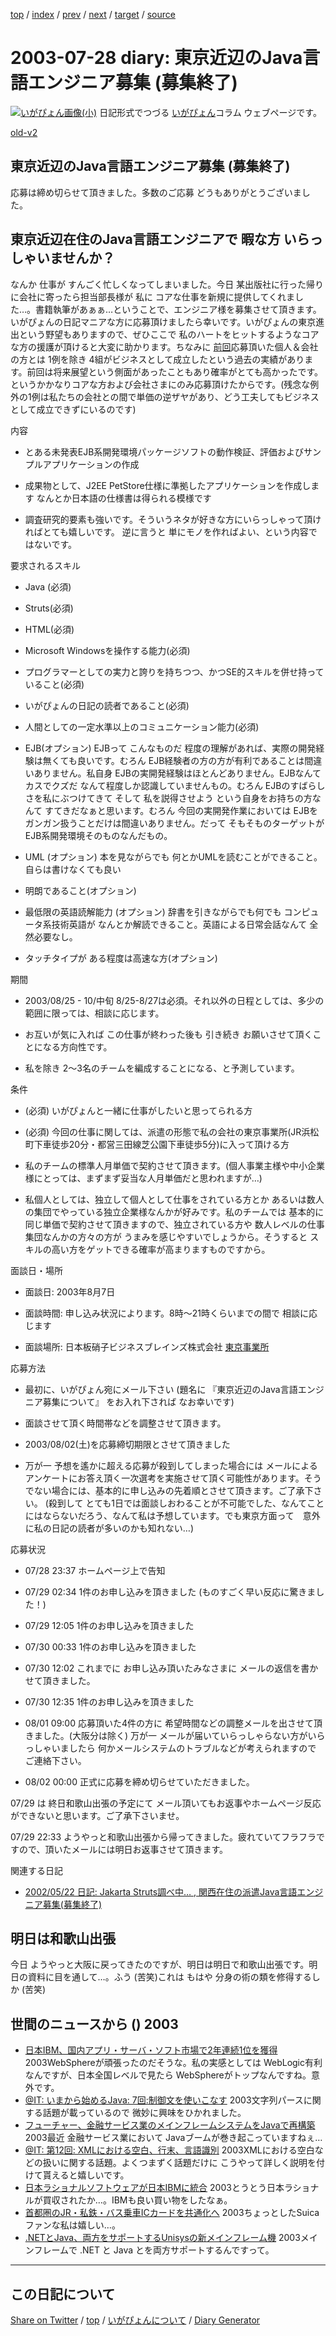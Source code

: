 [top](../index.html) 
 / [index](index.html) 
 / [prev](https://igapyon.github.io/diary/2003/ig030723.html) 
 / [next](https://igapyon.github.io/diary/2003/ig030729.html) 
 / [target](https://igapyon.github.io/diary/2003/ig030728.html) 
 / [source](https://github.com/igapyon/diary/blob/gh-pages/2003/ig030728.html.src.md) 

2003-07-28 diary: 東京近辺のJava言語エンジニア募集 (募集終了)
=====================================================================================================
[![いがぴょん画像(小)](https://igapyon.github.io/diary/images/iga200306s.jpg "いがぴょん")](https://igapyon.github.io/diary/memo/memoigapyon.html) 日記形式でつづる [いがぴょん](https://igapyon.github.io/diary/memo/memoigapyon.html)コラム ウェブページです。

[old-v2](ig030728-orig.html)

## 東京近辺のJava言語エンジニア募集 (募集終了)

応募は締め切らせて頂きました。多数のご応募 どうもありがとうございました。


## 東京近辺在住のJava言語エンジニアで 暇な方 いらっしゃいませんか？

なんか 仕事が すんごく忙しくなってしまいました。今日 某出版社に行った帰りに会社に寄ったら担当部長様が 私に コアな仕事を新規に提供してくれました…。書籍執筆があぁぁ…ということで、エンジニア様を募集させて頂きます。いがぴょんの日記マニアな方に応募頂けましたら幸いです。いがぴょんの東京進出という野望もありますので、ぜひここで 私のハートをヒットするようなコアな方の援護が頂けると大変に助かります。ちなみに [前回](../2002/ig020522.html)応募頂いた個人＆会社の方とは 1例を除き 4組がビジネスとして成立したという過去の実績があります。前回は将来展望という側面があったこともあり確率がとても高かったです。というかかなりコアな方および会社さまにのみ応募頂けたからです。(残念な例外の1例は私たちの会社との間で単価の逆ザヤがあり、どう工夫してもビジネスとして成立できずにいるのです)

内容

* とある未発表EJB系開発環境パッケージソフトの動作検証、評価およびサンプルアプリケーションの作成
  
* 成果物として、J2EE PetStore仕様に準拠したアプリケーションを作成します
  なんとか日本語の仕様書は得られる模様です
  
* 調査研究的要素も強いです。そういうネタが好きな方にいらっしゃって頂ければとても嬉しいです。
  逆に言うと 単にモノを作ればよい、という内容ではないです。

要求されるスキル

* Java (必須)
  
* Struts(必須)
  
* HTML(必須)
  
* Microsoft Windowsを操作する能力(必須)
  
* プログラマーとしての実力と誇りを持ちつつ、かつSE的スキルを併せ持っていること(必須)
  
* いがぴょんの日記の読者であること(必須)
  
* 人間としての一定水準以上のコミュニケーション能力(必須)
  
* EJB(オプション)
  EJBって こんなものだ 程度の理解があれば、実際の開発経験は無くても良いです。むろん EJB経験者の方の方が有利であることは間違いありません。私自身 EJBの実開発経験はほとんどありません。EJBなんて カスでクズだ なんて程度しか認識していませんもの。むろん EJBのすばらしさを私にぶつけてきて そして 私を説得させよう という自身をお持ちの方なんて すてきだなぁと思います。むろん 今回の実開発作業においては EJBをガンガン扱うことだけは間違いありません。だって そもそものターゲットがEJB系開発環境そのものなんだもの。
  
* UML (オプション)
  本を見ながらでも 何とかUMLを読むことができること。自らは書けなくても良い
  
* 明朗であること(オプション)
  
* 最低限の英語読解能力 (オプション)
  辞書を引きながらでも何でも コンピュータ系技術英語が なんとか解読できること。英語による日常会話なんて
  全然必要なし。
  
* タッチタイプが ある程度は高速な方(オプション)

期間

* 2003/08/25 - 10/中旬
  8/25-8/27は必須。それ以外の日程としては、多少の範囲に限っては、相談に応じます。
  
* お互いが気に入れば この仕事が終わった後も 引き続き お願いさせて頂くことになる方向性です。
  
* 私を除き 2～3名のチームを編成することになる、と予測しています。

条件

* (必須) いがぴょんと一緒に仕事がしたいと思ってられる方
  
* (必須) 今回の仕事に関しては、派遣の形態で私の会社の東京事業所(JR浜松町下車徒歩20分・都営三田線芝公園下車徒歩5分)に入って頂ける方
  
* 私のチームの標準人月単価で契約させて頂きます。(個人事業主様や中小企業様にとっては、まずまず妥当な人月単価だと思われますが…)
  
* 私個人としては、独立して個人として仕事をされている方とか あるいは数人の集団でやっている独立企業様なんかが好みです。私のチームでは
  基本的に同じ単価で契約させて頂きますので、独立されている方や 数人レベルの仕事集団なんかの方々の方が
  うまみを感じやすいでしょうから。そうすると スキルの高い方をゲットできる確率が高まりますものですから。

面談日・場所

* 面談日: 2003年8月7日
  
* 面談時間: 申し込み状況によります。8時～21時くらいまでの間で 相談に応じます
  
* 面談場所: 日本板硝子ビジネスブレインズ株式会社 [東京事業所](http://www.nsg.co.jp/nbb/map.html)

応募方法

* 最初に、いがぴょん宛にメール下さい (題名に 『東京近辺のJava言語エンジニア募集について』
  をお入れ下されば なお幸いです)
  
* 面談させて頂く時間帯などを調整させて頂きます。
  
* 2003/08/02(土)を応募締切期限とさせて頂きました
  
* 万が一 予想を遙かに超える応募が殺到してしまった場合には メールによるアンケートにお答え頂く一次選考を実施させて頂く可能性があります。そうでない場合には、基本的に申し込みの先着順とさせて頂きます。ご了承下さい。
  (殺到して とても1日では面談しおわることが不可能でした、なんてことにはならないだろう、なんて私は予想しています。でも東京方面って　意外に私の日記の読者が多いのかも知れない…)

応募状況

* 07/28 23:37 ホームページ上で告知
  
* 07/29 02:34 1件のお申し込みを頂きました (ものすごく早い反応に驚きました！)
  
* 07/29 12:05 1件のお申し込みを頂きました
  
* 07/30 00:33 1件のお申し込みを頂きました
  
* 07/30 12:02 これまでに お申し込み頂いたみなさまに メールの返信を書かせて頂きました。
  
* 07/30 12:35 1件のお申し込みを頂きました
  
* 08/01 09:00 応募頂いた4件の方に 希望時間などの調整メールを出させて頂きました。(大阪分は除く)
  万が一 メールが届いていらっしゃらない方がいらっしゃいましたら 何かメールシステムのトラブルなどが考えられますので
  ご連絡下さい。
  
* 08/02 00:00 正式に応募を締め切らせていただきました。

07/29 は 終日和歌山出張の予定にて メール頂いてもお返事やホームページ反応ができないと思います。ご了承下さいませ。

07/29 22:33 ようやっと和歌山出張から帰ってきました。疲れていてフラフラですので、頂いたメールには明日お返事させて頂きます。

関連する日記

* [2002/05/22 日記: Jakarta Struts調べ中… , 関西在住の派遣Java言語エンジニア募集(募集終了)](../2002/ig020522.html)

## 明日は和歌山出張

今日 ようやっと大阪に戻ってきたのですが、明日は明日で和歌山出張です。明日の資料に目を通して…。ふう
(苦笑)これは もはや 分身の術の類を修得するしか (苦笑)

## 世間のニュースから () 2003

* [日本IBM、国内アプリ・サーバ・ソフト市場で2年連続1位を獲得](http://japan.cnet.com/news/ent/story/0,2000047623,20060081,00.htm)  2003WebSphereが頑張ったのだそうな。私の実感としては WebLogic有利なんですが、日本全国レベルで見たら WebSphereがトップなんですね。意外です。
* [@IT: いまから始めるJava: 7回:制御文を使いこなす](http://www.atmarkit.co.jp/fjava/rensai2/javaent07/javaent07.html)  2003文字列パースに関する話題が載っているので 微妙に興味をひかれました。
* [フューチャー、金融サービス業のメインフレームシステムをJavaで再構築](http://japan.cnet.com/news/ent/story/0,2000047623,20060100,00.htm)  2003最近 金融サービス業において Javaブームが巻き起こっていますねぇ…
* [@IT: 第12回: XMLにおける空白、行末、言語識別](http://www.atmarkit.co.jp/fxml/rensai/w3cread12/w3cread12.html)  2003XMLにおける空白などの扱いに関する話題。よくつまずく話題だけに こうやって詳しく説明を付けて貰えると嬉しいです。
* [日本ラショナルソフトウェアが日本IBMに統合](http://www.ibm.com/news/jp/2003/07/07241.html)  2003とうとう日本ラショナルが買収されたか…。IBMも良い買い物をしたなぁ。
* [首都圏のJR・私鉄・バス乗車ICカードを共通化へ](http://www.zdnet.co.jp/news/0307/28/njbt_11.html)  2003ちょっとしたSuicaファンな私は嬉しい…。
* [.NETとJava、両方をサポートするUnisysの新メインフレーム機](http://japan.cnet.com/news/ent/story/0,2000047623,20060176,00.htm)  2003メインフレームで .NET と Java とを両方サポートするんですって。

----------------------------------------------------------------------------------------------------

## この日記について

[Share on Twitter](https://twitter.com/intent/tweet?hashtags=igapyon%2Cdiary%2C%E3%81%84%E3%81%8C%E3%81%B4%E3%82%87%E3%82%93&text=%E6%9D%B1%E4%BA%AC%E8%BF%91%E8%BE%BA%E3%81%AEJava%E8%A8%80%E8%AA%9E%E3%82%A8%E3%83%B3%E3%82%B8%E3%83%8B%E3%82%A2%E5%8B%9F%E9%9B%86+%28%E5%8B%9F%E9%9B%86%E7%B5%82%E4%BA%86%29&url=https%3A%2F%2Figapyon.github.io%2Fdiary%2F2003%2Fig030728.html) / [top](../index.html) / [いがぴょんについて](https://igapyon.github.io/diary/memo/memoigapyon.html) / [Diary Generator](https://github.com/igapyon/igapyonv3)
